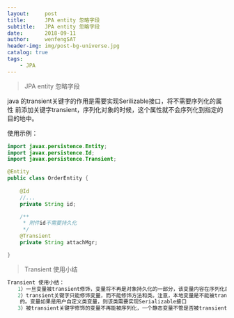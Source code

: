 ```yaml
---
layout:     post
title:      JPA entity 忽略字段
subtitle:   JPA entity 忽略字段
date:       2018-09-11
author:     wenfengSAT
header-img: img/post-bg-universe.jpg
catalog: true
tags:
    - JPA
---
```


>JPA entity 忽略字段


java 的transient关键字的作用是需要实现Serilizable接口，将不需要序列化的属性
前添加关键字transient，序列化对象的时候，这个属性就不会序列化到指定的目的地中。

使用示例：

```java
import javax.persistence.Entity;
import javax.persistence.Id;
import javax.persistence.Transient;

@Entity
public class OrderEntity {
    
    @Id
    //...
    private String id;

    /**
     * 附件id不需要持久化
     */
    @Transient
    private String attachMgr;

}
```

>Transient 使用小结

```java   
Transient 使用小结：
　　1）一旦变量被transient修饰，变量将不再是对象持久化的一部分，该变量内容在序列化后无法获得访问。
　　2）transient关键字只能修饰变量，而不能修饰方法和类。注意，本地变量是不能被transient关键字修饰
	的。变量如果是用户自定义类变量，则该类需要实现Serializable接口
　　3）被transient关键字修饰的变量不再能被序列化，一个静态变量不管是否被transient修饰，均不能被序列化。
```













